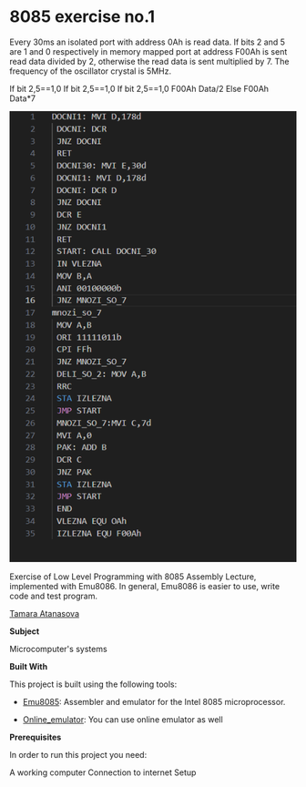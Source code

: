 # 8085 exercise no.1

Every 30ms an isolated port with address 0Ah is read
data. If bits 2 and 5 are 1 and 0 respectively in memory
mapped port at address F00Ah is sent read
data divided by 2, otherwise the read data is sent
multiplied by 7. The frequency of the oscillator crystal is
5MHz.

 If bit 2,5==1,0 If bit 2,5==1,0 If bit 2,5==1,0
 F00Ah Data/2
 Else
 F00Ah Data*7 

![Screenshot (1)](https://github.com/tamaraatanasova/8085-Zadaca1/blob/main/image1.png)

Exercise of Low Level Programming with 8085 Assembly Lecture, implemented with Emu8086.
In general, Emu8086 is easier to use, write code and test program. 


[Tamara Atanasova ](https://github.com/tamaraatanasova)



**Subject**

Microcomputer's systems

**Built With**

This project is built using the following tools:

- [Emu8085](https://8085-emulator.soft112.com/download.html): Assembler and emulator for the Intel 8085 microprocessor.

- [Online_emulator](https://www.sim8085.com/): You can use online emulator as well

**Prerequisites**

In order to run this project you need:

A working computer
Connection to internet
Setup







